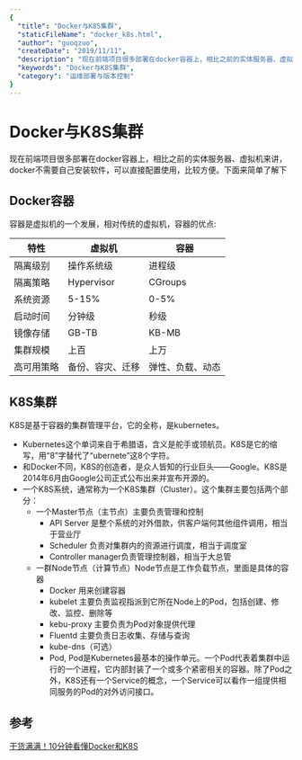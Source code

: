 ```yaml
---
{
  "title": "Docker与K8S集群",
  "staticFileName": "docker_k8s.html",
  "author": "guoqzuo",
  "createDate": "2019/11/11",
  "description": "现在前端项目很多部署在docker容器上，相比之前的实体服务器、虚拟机来讲，docker不需要自己安装软件，可以直接配置使用，比较方便。下面来简单了解下",
  "keywords": "Docker与K8S集群",
  "category": "运维部署与版本控制"
}
---
```


# Docker与K8S集群

现在前端项目很多部署在docker容器上，相比之前的实体服务器、虚拟机来讲，docker不需要自己安装软件，可以直接配置使用，比较方便。下面来简单了解下

## Docker容器
容器是虚拟机的一个发展，相对传统的虚拟机，容器的优点:

特性 | 虚拟机 | 容器
--- | --- | ---
隔离级别 | 操作系统级 | 进程级
隔离策略 | Hypervisor | CGroups
系统资源 | 5-15% | 0-5%
启动时间 | 分钟级 | 秒级
镜像存储 | GB-TB | KB-MB
集群规模 | 上百 | 上万
高可用策略 | 备份、容灾、迁移 | 弹性、负载、动态

## K8S集群
K8S是基于容器的集群管理平台，它的全称，是kubernetes。
- Kubernetes这个单词来自于希腊语，含义是舵手或领航员。K8S是它的缩写，用“8”字替代了“ubernete”这8个字符。
- 和Docker不同，K8S的创造者，是众人皆知的行业巨头——Google。K8S是2014年6月由Google公司正式公布出来并宣布开源的。
- 一个K8S系统，通常称为一个K8S集群（Cluster）。这个集群主要包括两个部分：
  - 一个Master节点（主节点）主要负责管理和控制
    - API Server 是整个系统的对外借款，供客户端何其他组件调用，相当于营业厅
    - Scheduler 负责对集群内的资源进行调度，相当于调度室
    - Controller manager负责管理控制器，相当于大总管
  - 一群Node节点（计算节点）Node节点是工作负载节点，里面是具体的容器
    - Docker 用来创建容器 
    - kubelet 主要负责监视指派到它所在Node上的Pod，包括创建、修改、监控、删除等
    - kebu-proxy 主要负责为Pod对象提供代理
    - Fluentd 主要负责日志收集、存储与查询
    - kube-dns（可选）
    - Pod, Pod是Kubernetes最基本的操作单元。一个Pod代表着集群中运行的一个进程，它内部封装了一个或多个紧密相关的容器。除了Pod之外，K8S还有一个Service的概念，一个Service可以看作一组提供相同服务的Pod的对外访问接口。

## 参考
[干货满满！10分钟看懂Docker和K8S](https://my.oschina.net/jamesview/blog/2994112)